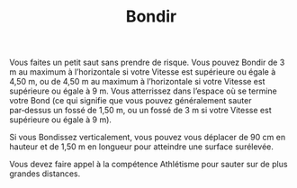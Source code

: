 ﻿---
# ATTENTION : Ne modifiez pas ce fichier
# Ce fichier est généré automatiquement par un script d'après les données du module Foundry VTT officiel et de sa traduction
title: Bondir
titleEn: Leap
id: d5I6018Mci2SWokk
group: actions
---
<p><span id="ctl00_MainContent_DetailedOutput">Vous faites un petit saut sans prendre de risque. Vous pouvez Bondir de 3 m au maximum à l’horizontale si votre Vitesse est supérieure ou égale à 4,50 m, ou de 4,50 m au maximum à l’horizontale si votre Vitesse est supérieure ou égale à 9 m. Vous atterrissez dans l’espace où se termine votre Bond (ce qui signifie que vous pouvez généralement sauter par‑dessus un fossé de 1,50 m, ou un fossé de 3 m si votre Vitesse est supérieure ou égale à 9 m).<br></span></p><p><span id="ctl00_MainContent_DetailedOutput">Si vous Bondissez verticalement, vous pouvez vous déplacer de 90 cm en hauteur et de 1,50 m en longueur pour atteindre une surface surélevée.<br></span></p><p><span id="ctl00_MainContent_DetailedOutput">Vous devez faire appel à la compétence Athlétisme pour sauter sur de plus grandes distances.</span></p>
